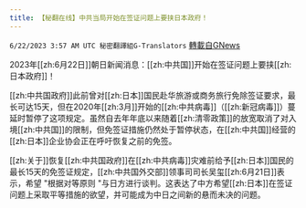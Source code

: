 ```yaml
---
title: 【秘翻在线】中共当局开始在签证问题上要挟日本政府！
---
```

`6/22/2023 3:57 AM UTC 秘密翻譯組G-Translators` [轉載自GNews](https://gnews.org/articles/1402841)

         

2023年[[zh:6月22日]]朝日新闻消息：[[zh:中共国]]开始在签证问题上要挟[[zh:日本政府]]！

[[zh:中共国政府]]此前曾对[[zh:日本]]国民赴华旅游或商务旅行免除签证要求，最长可达15天，但在2020年[[zh:3月]]开始的[[zh:中共病毒]]（[[zh:新冠病毒]]）蔓延时暂停了这项规定。虽然自去年年底以来随着[[zh:清零政策]]的放宽取消了对入境[[zh:中共国]]的限制，但免签证措施仍然处于暂停状态，在[[zh:中共国]]经营的[[zh:日本]]企业协会正在呼吁恢复之前的免签。

[[zh:关于]]恢复[[zh:中共国政府]]在[[zh:中共病毒]]灾难前给予[[zh:日本]]国民的最长15天的免签证规定，[[zh:中共国外交部]]领事司司长吴玺[[zh:6月21日]]表示，希望 "根据对等原则 "与日方进行谈判。这表达了中方希望[[zh:日本]]在签证问题上采取平等措施的欲望，并可能成为中日之间新的悬而未决的问题。
